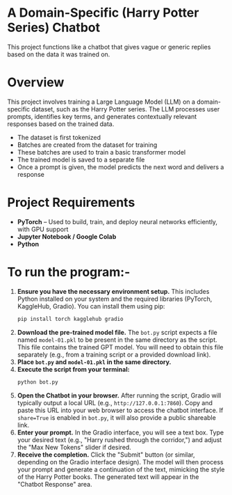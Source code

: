 # A Domain-Specific (Harry Potter Series) Chatbot
This project functions like a chatbot that gives vague or generic replies based on the data it was trained on.

# Overview
This project involves training a Large Language Model (LLM) on a domain-specific dataset, such as the Harry Potter series. The LLM processes user prompts, identifies key terms, and generates contextually relevant responses based on the trained data.

* The dataset is first tokenized  
* Batches are created from the dataset for training  
* These batches are used to train a basic transformer model  
* The trained model is saved to a separate file  
* Once a prompt is given, the model predicts the next word and delivers a response  

# Project Requirements 
* **PyTorch** – Used to build, train, and deploy neural networks efficiently, with GPU support  
* **Jupyter Notebook / Google Colab**  
* **Python**

# To run the program:-
1.  **Ensure you have the necessary environment setup.** This includes Python installed on your system and the required libraries (PyTorch, KaggleHub, Gradio). You can install them using pip:
    ```bash
    pip install torch kagglehub gradio
    ```
2.  **Download the pre-trained model file.** The `bot.py` script expects a file named `model-01.pkl` to be present in the same directory as the script. This file contains the trained GPT model. You will need to obtain this file separately (e.g., from a training script or a provided download link).
3.  **Place `bot.py` and `model-01.pkl` in the same directory.**
4.  **Execute the script from your terminal:**
    ```bash
    python bot.py
    ```
5.  **Open the Chatbot in your browser.** After running the script, Gradio will typically output a local URL (e.g., `http://127.0.0.1:7860`). Copy and paste this URL into your web browser to access the chatbot interface. If `share=True` is enabled in `bot.py`, it will also provide a public shareable link.
6.  **Enter your prompt.** In the Gradio interface, you will see a text box. Type your desired text (e.g., "Harry rushed through the corridor,") and adjust the "Max New Tokens" slider if desired.
7.  **Receive the completion.** Click the "Submit" button (or similar, depending on the Gradio interface design). The model will then process your prompt and generate a continuation of the text, mimicking the style of the Harry Potter books. The generated text will appear in the "Chatbot Response" area.

